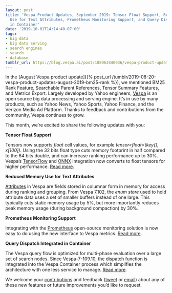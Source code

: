 ```yaml
---
layout: post
title: 'Vespa Product Updates, September 2019: Tensor Float Support, Reduced Memory
  Use for Text Attributes, Prometheus Monitoring Support, and Query Dispatch Integrated
  in Container'
date: '2019-10-01T14:14:40-07:00'
tags:
- big data
- big data serving
- search engines
- search
- database
tumblr_url: https://blog.vespa.ai/post/188063440936/vespa-product-updates-september-2019-tensor
---
```

In the [August Vespa product update]({% post_url /tumblr/2019-08-20-vespa-product-updates-august-2019-bm25-rank %}), we mentioned BM25 Rank Feature, Searchable Parent References, Tensor Summary Features, and Metrics Export. Largely developed by Yahoo engineers, [Vespa](https://github.com/vespa-engine/vespa) is an open source big data processing and serving engine. It’s in use by many products, such as Yahoo News, Yahoo Sports, Yahoo Finance, and the Verizon Media Ad Platform. Thanks to feedback and contributions from the community, Vespa continues to grow.

This month, we’re excited to share the following updates with you:

**Tensor Float Support**

Tensors now supports _float_ cell values, for example _tensor\<float\>(key{}, x[100])_. Using the 32 bits float type cuts memory footprint in half compared to the 64 bits double, and can increase ranking performance up to 30%. Vespa’s [TensorFlow](https://www.tensorflow.org/) and [ONNX](https://docs.vespa.ai/documentation/onnx.html) integration now converts to float tensors for higher performance. [Read more](https://docs.vespa.ai/documentation/reference/tensor.html#tensor-type-spec).

**Reduced Memory Use for Text Attributes&nbsp;**

[Attributes](https://docs.vespa.ai/documentation/attributes.html) in Vespa are fields stored in columnar form in memory for access during ranking and grouping. From Vespa 7.102, the _enum store_ used to hold attribute data uses a set of smaller buffers instead of one large. This typically cuts static memory usage by 5%, but more importantly reduces peak memory usage (during background compaction) by 30%.

**Prometheus Monitoring Support**

Integrating with the [Prometheus](https://prometheus.io) open-source monitoring solution is now easy to do using the new interface to Vespa metrics. [Read more](https://docs.vespa.ai/documentation/monitoring.html#pulling-into-prometheus).

**Query Dispatch Integrated in Container**

The Vespa query flow is optimized for multi-phase evaluation over a large set of search nodes. Since Vespa-7-109.10, the dispatch function is integrated into the Vespa Container process which simplifies the architecture with one less service to manage. [Read more](https://docs.vespa.ai/documentation/querying-vespa.html).

We welcome your [contributions](https://github.com/vespa-engine/vespa/blob/master/CONTRIBUTING.md) and feedback ([tweet](https://twitter.com/vespaengine) or [email](mailto:info@vespa.ai)) about any of these new features or future improvements you’d like to request.


